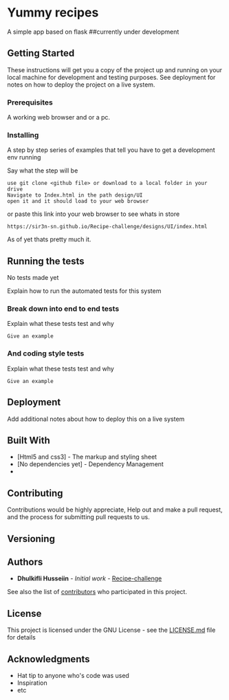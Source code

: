 
# Yummy recipes

A simple app based on flask 
##currently under development

## Getting Started

These instructions will get you a copy of the project up and running on your local machine for development and testing purposes. See deployment for notes on how to deploy the project on a live system.

### Prerequisites

A working web browser and or a pc.

### Installing

A step by step series of examples that tell you have to get a development env running

Say what the step will be

```
use git clone <github file> or download to a local folder in your drive
Navigate to Index.html in the path design/UI
open it and it should load to your web browser
```

or paste this link into your web browser to see whats in store 

```
https://sir3n-sn.github.io/Recipe-challenge/designs/UI/index.html
```


As of yet thats pretty much it.

## Running the tests

No tests made yet

Explain how to run the automated tests for this system

### Break down into end to end tests

Explain what these tests test and why

```
Give an example
```

### And coding style tests

Explain what these tests test and why

```
Give an example
```

## Deployment

Add additional notes about how to deploy this on a live system

## Built With

* [Html5 and css3] - The markup and styling sheet
* [No dependencies yet] - Dependency Management
* 
## Contributing

Contributions would be highly appreciate, Help out and make a pull request, and the process for submitting pull requests to us.

## Versioning



## Authors

* **Dhulkifli Husseiin** - *Initial work* - [Recipe-challenge](https://github.com/Recipe-challenge)

See also the list of [contributors](https://github.com/your/project/contributors) who participated in this project.

## License

This project is licensed under the GNU License - see the [LICENSE.md](LICENSE.md) file for details

## Acknowledgments

* Hat tip to anyone who's code was used
* Inspiration
* etc

